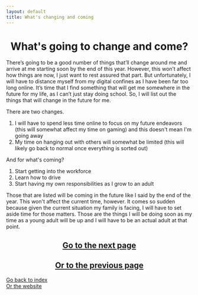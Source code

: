 ```yaml
---
layout: default
title: What's changing and coming
---
```

# <center> What's going to change and come? </center>  

There’s going to be a good number of things that’ll change around me and arrive at me starting soon by the end of this year. However, this won’t affect how things are now, I just want to rest assured that part. But unfortunately, I will have to distance myself from my digital confines as I have been far too long online. It’s time that I find something that will get me somewhere in the future for my life, as I can’t just stay doing school. So, I will list out the things that will change in the future for me.  

There are two changes.  
1. I will have to spend less time online to focus on my future endeavors (this will somewhat affect my time on gaming) and this doesn't mean I'm going away  
2. My time on hanging out with others will somewhat be limited (this will likely go back to normal once everything is sorted out)  

And for what's coming?  
1. Start getting into the workforce
2. Learn how to drive
3. Start having my own responsibilities as I grow to an adult

Those that are listed will be coming in the future like I said by the end of the year. This won't affect the current time, however. It comes so sudden because given the current situation my family is facing, I will have to set aside time for those matters. Those are the things I will be doing soon as my time as a young adult will be up and I will have to be an actual adult at that point.  

## <center>[Go to the next page](./closing.md)  
## <center>[Or to the previous page](./myself.md)  

[Go back to index](./blog-index.md)  
[Or the website](https://17hoodies.github.io/fonzi/index.html)  
